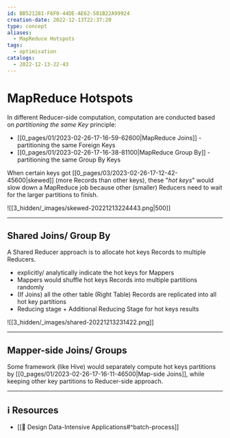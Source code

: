 ```yaml
---
id: BB521281-F6F0-44DE-AE62-581B22A99924
creation-date: 2022-12-13T22:37:20
type: concept
aliases:
  - MapReduce Hotspots
tags:
  - optimisation
catalogs:
  - 2022-12-13-22-43
---
```


# MapReduce Hotspots 

In different Reducer-side computation, computation are conducted based on *partitioning the same Key* principle: 
- [[0_pages/01/2023-02-26-17-16-59-62600|MapReduce Joins]] - partitioning the same Foreign Keys
- [[0_pages/01/2023-02-26-17-16-38-81100|MapReduce Group By]] - partitioning the same Group By Keys

When certain keys got [[0_pages/03/2023-02-26-17-12-42-45600|skewed]] (more Records than other keys), these "*hot keys*" would slow down a MapReduce job because other (smaller) Reducers need to wait for the larger partitions to finish. 

![[3_hidden/_images/skewed-20221213224443.png|500]] 
<br>

---
## Shared Joins/ Group By

A Shared Reducer approach is to allocate hot keys Records to multiple Reducers. 
- explicitly/ analytically indicate the hot keys for Mappers
- Mappers would shuffle hot keys Records into multiple partitions randomly
- (If Joins) all the other table (Right Table) Records are replicated into all hot key partitions
- Reducing stage + Additional Reducing Stage for hot keys results

![[3_hidden/_images/shared-20221213231422.png]]

---
## Mapper-side Joins/ Groups

Some framework (like Hive) would separately compute hot keys partitions by [[0_pages/01/2023-02-26-17-16-11-46500|Map-side Joins]], while keeping other key partitions to Reducer-side approach.

---
## ℹ️ Resources
- [[📕 Design Data-Intensive Applications#^batch-process]]
